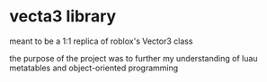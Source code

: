 # vecta3 library
meant to be a 1:1 replica of roblox's Vector3 class

the purpose of the project was to further my understanding of luau metatables and object-oriented programming